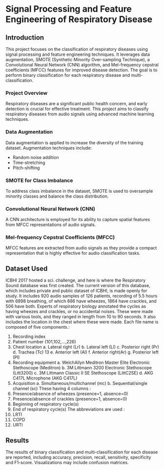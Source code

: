 # Signal Processing and Feature Engineering of Respiratory Disease

## Introduction
This project focuses on the classification of respiratory diseases using signal processing and feature engineering techniques. It leverages data augmentation, SMOTE (Synthetic Minority Over-sampling Technique), a Convolutional Neural Network (CNN) algorithm, and Mel-frequency cepstral coefficients (MFCC) features for improved disease detection. The goal is to perform binary classification for each respiratory disease and multi-classification.

### Project Overview
Respiratory diseases are a significant public health concern, and early detection is crucial for effective treatment. This project aims to classify respiratory diseases from audio signals using advanced machine learning techniques.

### Data Augmentation
Data augmentation is applied to increase the diversity of the training dataset. Augmentation techniques include:

- Random noise addition
- Time-stretching
- Pitch-shifting

### SMOTE for Class Imbalance
To address class imbalance in the dataset, SMOTE is used to oversample minority classes and balance the class distribution.

### Convolutional Neural Network (CNN)
A CNN architecture is employed for its ability to capture spatial features from MFCC representations of audio signals. 

### Mel-frequency Cepstral Coefficients (MFCC)
MFCC features are extracted from audio signals as they provide a compact representation that is highly effective for audio classification tasks.

## Dataset Used
ICBHI 2017 hosted a sci. challenge, and here is where the Respiratory Sound database was first created. The current version of this database, which includes private and public dataset of ICBHI, is made openly for study. It includes 920 audio samples of 126 patients, recording of 5.5 hours with 6898 breathing, of which 886 have wheezes, 1864 have crackles, and 506 have both.
Experts of respiratory biology annotated the cycles as having wheezes and crackles, or no accidental noises. These were made with various tools, and they ranged in length from 10 to 90 seconds. It also includes the location in the chest where these were made.
Each file name is composed of five components.:
1. Recording index
2. Patient number (101,102,...,226)
3. Chest location
a. Lateral right (Lr)
b. Lateral left (Ll)
c. Posterior right (Pr)
d. Trachea (Tc)
13
e. Anterior left (Al)
f. Anterior right(Ar)
g. Posterior left (Pl)
4. Recording equipment
a. WelchAllyn Meditron Master Elite Electronic Stethoscope (Meditron)
b. 3M Littmann 3200 Electronic Stethoscope (Litt3200)
c. 3M Littmann Classic II SE Stethoscope (LittC2SE)
d. AKG C417L Microphone (AKG C417L)
5. Acquisition
a. Simultaneous/multichannel (mc)
b. Sequential/single channel (sc)
These having 4 columns :
1. Presence/absence of wheezes (presence=1, absence=0)
2. Presence/absence of crackles (presence=1, absence=0)
3. Beginning of respiratory cycle(s)
4. End of respiratory cycle(s)
The abbreviations are used :
1. LRTI
2. COPD
3. URTI

## Results
The results of binary classification and multi-classification for each disease are reported, including accuracy, precision, recall, sensitivity, specificity and F1-score. Visualizations may include confusion matrices.
